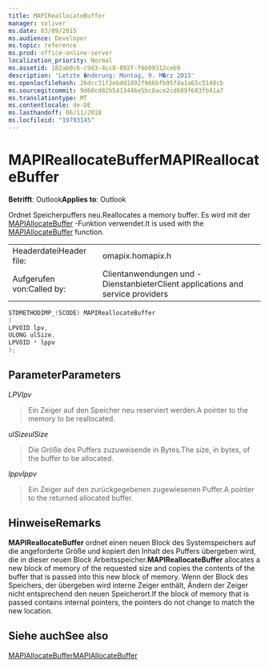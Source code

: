 ```yaml
---
title: MAPIReallocateBuffer
manager: soliver
ms.date: 03/09/2015
ms.audience: Developer
ms.topic: reference
ms.prod: office-online-server
localization_priority: Normal
ms.assetid: 182ab0c6-c9d3-4cc8-892f-f6b09312ceb9
description: 'Letzte �nderung: Montag, 9. M�rz 2015'
ms.openlocfilehash: 26dcc31f2ebdd1892f966bfb95fda1a65c5140cb
ms.sourcegitcommit: 9d60cd82b5413446e5bc8ace2cd689f683fb41a7
ms.translationtype: MT
ms.contentlocale: de-DE
ms.lasthandoff: 06/11/2018
ms.locfileid: "19793145"
---
```

# <a name="mapireallocatebuffer"></a><span data-ttu-id="5863e-103">MAPIReallocateBuffer</span><span class="sxs-lookup"><span data-stu-id="5863e-103">MAPIReallocateBuffer</span></span>

  
  
<span data-ttu-id="5863e-104">**Betrifft**: Outlook</span><span class="sxs-lookup"><span data-stu-id="5863e-104">**Applies to**: Outlook</span></span> 
  
<span data-ttu-id="5863e-105">Ordnet Speicherpuffers neu.</span><span class="sxs-lookup"><span data-stu-id="5863e-105">Reallocates a memory buffer.</span></span> <span data-ttu-id="5863e-106">Es wird mit der [MAPIAllocateBuffer](mapiallocatebuffer.md) -Funktion verwendet.</span><span class="sxs-lookup"><span data-stu-id="5863e-106">It is used with the [MAPIAllocateBuffer](mapiallocatebuffer.md) function.</span></span> 
  
|||
|:-----|:-----|
|<span data-ttu-id="5863e-107">Headerdatei</span><span class="sxs-lookup"><span data-stu-id="5863e-107">Header file:</span></span>  <br/> |<span data-ttu-id="5863e-108">omapix.h</span><span class="sxs-lookup"><span data-stu-id="5863e-108">omapix.h</span></span>  <br/> |
|<span data-ttu-id="5863e-109">Aufgerufen von:</span><span class="sxs-lookup"><span data-stu-id="5863e-109">Called by:</span></span>  <br/> |<span data-ttu-id="5863e-110">Clientanwendungen und -Dienstanbieter</span><span class="sxs-lookup"><span data-stu-id="5863e-110">Client applications and service providers</span></span>  <br/> |
   
```cpp
STDMETHODIMP_(SCODE) MAPIReallocateBuffer
(
LPVOID lpv, 
ULONG ulSize, 
LPVOID * lppv
);
```

## <a name="parameters"></a><span data-ttu-id="5863e-111">Parameter</span><span class="sxs-lookup"><span data-stu-id="5863e-111">Parameters</span></span>

 <span data-ttu-id="5863e-112">_LPV_</span><span class="sxs-lookup"><span data-stu-id="5863e-112">_lpv_</span></span>
  
> <span data-ttu-id="5863e-113">Ein Zeiger auf den Speicher neu reserviert werden.</span><span class="sxs-lookup"><span data-stu-id="5863e-113">A pointer to the memory to be reallocated.</span></span>
    
 <span data-ttu-id="5863e-114">_ulSize_</span><span class="sxs-lookup"><span data-stu-id="5863e-114">_ulSize_</span></span>
  
> <span data-ttu-id="5863e-115">Die Größe des Puffers zuzuweisende in Bytes.</span><span class="sxs-lookup"><span data-stu-id="5863e-115">The size, in bytes, of the buffer to be allocated.</span></span>
    
 <span data-ttu-id="5863e-116">_lppv_</span><span class="sxs-lookup"><span data-stu-id="5863e-116">_lppv_</span></span>
  
> <span data-ttu-id="5863e-117">Ein Zeiger auf den zurückgegebenen zugewiesenen Puffer.</span><span class="sxs-lookup"><span data-stu-id="5863e-117">A pointer to the returned allocated buffer.</span></span>
    
## <a name="remarks"></a><span data-ttu-id="5863e-118">Hinweise</span><span class="sxs-lookup"><span data-stu-id="5863e-118">Remarks</span></span>

 <span data-ttu-id="5863e-119">**MAPIReallocateBuffer** ordnet einen neuen Block des Systemspeichers auf die angeforderte Größe und kopiert den Inhalt des Puffers übergeben wird, die in dieser neuen Block Arbeitsspeicher.</span><span class="sxs-lookup"><span data-stu-id="5863e-119">**MAPIReallocateBuffer** allocates a new block of memory of the requested size and copies the contents of the buffer that is passed into this new block of memory.</span></span> <span data-ttu-id="5863e-120">Wenn der Block des Speichers, der übergeben wird interne Zeiger enthält, Ändern der Zeiger nicht entsprechend den neuen Speicherort.</span><span class="sxs-lookup"><span data-stu-id="5863e-120">If the block of memory that is passed contains internal pointers, the pointers do not change to match the new location.</span></span> 
  
## <a name="see-also"></a><span data-ttu-id="5863e-121">Siehe auch</span><span class="sxs-lookup"><span data-stu-id="5863e-121">See also</span></span>



[<span data-ttu-id="5863e-122">MAPIAllocateBuffer</span><span class="sxs-lookup"><span data-stu-id="5863e-122">MAPIAllocateBuffer</span></span>](mapiallocatebuffer.md)

